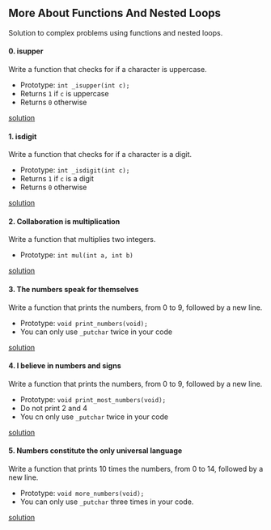 ## More About Functions And Nested Loops
Solution to complex problems using functions and nested loops.

#### 0. isupper
Write a function that checks for if a character is uppercase.
* Prototype: `int _isupper(int c);`
* Returns `1` if `c` is uppercase
* Returns `0` otherwise

[solution](/0-isupper.c)

#### 1. isdigit
Write a function that checks for if a character is a digit.
* Prototype: `int _isdigit(int c);`
* Returns `1` if `c` is a digit
* Returns `0` otherwise

[solution](/1-isdigit.c)

#### 2. Collaboration is multiplication
Write a function that multiplies two integers.
* Prototype: `int mul(int a, int b)`

[solution](/2-mul.c)

#### 3. The numbers speak for themselves
Write a function that prints the numbers, from 0 to 9, followed by a new line.
* Prototype: `void print_numbers(void);`
* You can only use `_putchar` twice in your code

[solution](/3-print_numbers.c)

#### 4. I believe in numbers and signs
Write a function that prints the numbers, from 0 to 9, followed by a new line.
* Prototype: `void print_most_numbers(void);`
* Do not print 2 and 4
* You cn only use `_putchar` twice in your code

[solution](/4-print_most_numbers.c)

#### 5. Numbers constitute the only universal language
Write a function that prints 10 times the numbers, from 0 to 14, followed by a new line.
* Prototype: `void more_numbers(void);`
* You can only use `_putchar` three times in your code.

[solution](/5-more_numbers.c)